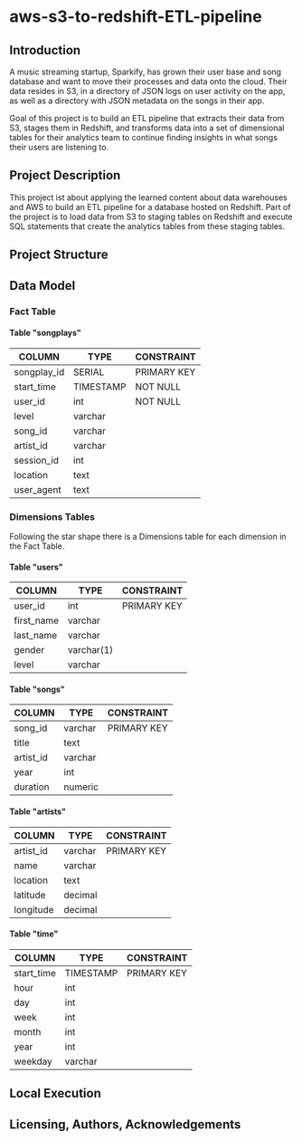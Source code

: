 # aws-s3-to-redshift-ETL-pipeline

## Introduction
A music streaming startup, Sparkify, has grown their user base and song database and want to move their processes and data onto the cloud. Their data resides in S3, in a directory of JSON logs on user activity on the app, as well as a directory with JSON metadata on the songs in their app.

Goal of this project is to build an ETL pipeline that extracts their data from S3, stages them in Redshift, and transforms data into a set of dimensional tables for their analytics team to continue finding insights in what songs their users are listening to.

## Project Description
This project ist about applying the learned content about data warehouses and AWS to build an ETL pipeline for a database hosted on Redshift. Part of the project is to load data from S3 to staging tables on Redshift and execute SQL statements that create the analytics tables from these staging tables.

## Project Structure

## Data Model

### Fact Table

#### Table "songplays"

| COLUMN      | TYPE      | CONSTRAINT  |
|---          |---	      |---	        |
| songplay_id	| SERIAL  	| PRIMARY KEY	|
| start_time	| TIMESTAMP	| NOT NULL   	|
| user_id	    | int	      | NOT NULL	  |
| level	      | varchar   |   	        |
| song_id	    | varchar	  |   	        |
| artist_id	  | varchar	  |   	        |
| session_id	| int	      |   	        |
| location	  | text	    |   	        |
| user_agent	| text	    |   	        |


 ### Dimensions Tables
 Following the star shape there is a Dimensions table for each dimension in the Fact Table.


 #### Table "users"

| COLUMN  	  | TYPE  	   | CONSTRAINT  	|
|---	        |---	       |---	          |
| user_id	    | int  	     | PRIMARY KEY	|
| first_name	| varchar	   |  	          |
| last_name	  | varchar	   |  	          |
| gender	    | varchar(1) |   	          |
| level	      | varchar	   |   	          |


#### Table "songs"

| COLUMN  	  | TYPE  	   | CONSTRAINT   	|
|---	        | ---	       |---	            |
| song_id	    | varchar  	 | PRIMARY KEY	  |
| title	      | text	     |  	            |
| artist_id	  | varchar	   |   	            |
| year	      | int        |   	            |
| duration	  | numeric	   |   	            |


#### Table "artists"

| COLUMN  	  | TYPE  	    | CONSTRAINT   	|
|---	        | ---	        |---	          |
| artist_id	  | varchar  	  | PRIMARY KEY	  |
| name	      | varchar	    |   	          |
| location	  | text	      |   	          |
| latitude	  | decimal	    |   	          |
| longitude	  | decimal     |   	          |


#### Table "time"

| COLUMN  	  | TYPE  	    | CONSTRAINT   	|
|---	        |---	        |---	          |
| start_time	| TIMESTAMP  	| PRIMARY KEY	  |
| hour	      | int	        |   	          |
| day	        | int	        |   	          |
| week	      | int	        |   	          |
| month	      | int	        |   	          |
| year	      | int	        |   	          |
| weekday	    | varchar	    |   	          |

## Local Execution

## Licensing, Authors, Acknowledgements